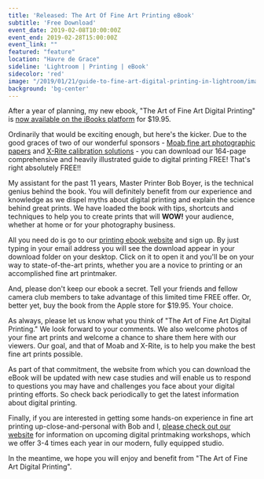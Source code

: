 ```yaml
---
title: 'Released: The Art Of Fine Art Printing eBook'
subtitle: 'Free Download'
event_date: 2019-02-08T10:00:00Z
event_end: 2019-02-28T15:00:00Z
event_link: ""
featured: "feature"
location: "Havre de Grace"
sideline: 'Lightroom | Printing | eBook'
sidecolor: 'red'
image: "/2019/01/21/guide-to-fine-art-digital-printing-in-lightroom/images/DSCF9814.jpg"
background: 'bg-center'
---
```

After a year of planning, my new ebook, "The Art of Fine Art Digital Printing" is [now available on the iBooks platform]() for $19.95. 

Ordinarily that would be exciting enough, but here's the kicker. Due to the good graces of two of our wonderful sponsors - [Moab fine art photographic papers](https://www.moabpaper.com/) and [X-Rite calibration solutions](https://www.xrite.com/categories/calibration-profiling) - you can download our 164-page comprehensive and heavily illustrated guide to digital printing FREE! That's right absolutely FREE!!

My assistant for the past 11 years, Master Printer Bob Boyer, is the technical genius behind the book. You will definitely benefit from our experience and knowledge as we dispel myths about digital printing and explain the science behind great prints. We have loaded the book with tips, shortcuts and techniques to help you to create prints that will **WOW!** your audience, whether at home or for your photography business. 

All you need do is go to our [printing ebook website](https://fineartprintebook.com) and sign up. By just typing in your email address you will see the download appear in your download folder on your desktop. Click on it to open it and you'll be on your way to state-of-the-art prints, whether you are a novice to printing or an accomplished fine art printmaker.

And, please don't keep our ebook a secret. Tell your friends and fellow camera club members to take advantage of this limited time FREE offer. Or, better yet, buy the book from the Apple store for $19.95. Your choice. 

As always, please let us know what you think of "The Art of Fine Art Digital Printing." We look forward to your comments. We also welcome photos of your fine art prints and welcome a chance to share them here with our viewers. Our goal, and that of Moab and X-Rite, is to help you make the best fine art prints possible. 

As part of that commitment, the website from which you can download the eBook will be updated with new case studies and will enable us to respond to questions you may have and challenges you face about your digital printing efforts. So check back periodically to get the latest information about digital printing. 

Finally, if you are interested in getting some hands-on experience in fine art printing up-close-and-personal with Bob and I, [please check out our website](/types/workshop/) for information on upcoming digital printmaking workshops, which we offer 3-4 times each year in our modern, fully equipped studio. 

In the meantime, we hope you will enjoy and benefit from "The Art of Fine Art Digital Printing". 